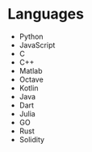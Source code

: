# Languages
- Python
- JavaScript
- C
- C++
- Matlab
- Octave
- Kotlin
- Java
- Dart
- Julia
- GO
- Rust
- Solidity
